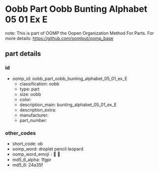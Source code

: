 # Oobb Part Oobb Bunting Alphabet 05 01 Ex E  

note: This is part of OOMP the Oopen Organization Method For Parts. For more details: https://github.com/oomlout/oomp_base

##  part details





### id
* oomp_id: oobb_part_oobb_bunting_alphabet_05_01_ex_E
  * classification: oobb
  * type: part
  * size: oobb
  * color: 
  * description_main: bunting_alphabet_05_01_ex_E
  * description_extra: 
  * manufacturer: 
  * part_number: 

### other_codes
* short_code: ob
* oomp_word: droplet pencil leopard
* oomp_word_emoji :droplet: :pencil: :leopard:
* md5_6_alpha: 1fgpr
* md5_6: 24a35f